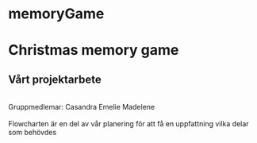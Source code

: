 # memoryGame
<h1>Christmas memory game</h1>


<h2><b>Vårt projektarbete</b></h2>
<br>
Gruppmedlemar: 
Casandra
Emelie
Madelene
<br>
<br>
Flowcharten är en del av vår planering för att få en uppfattning vilka delar som behövdes
